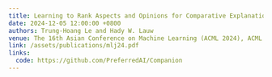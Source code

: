 ```yaml
---
title: Learning to Rank Aspects and Opinions for Comparative Explanations
date: 2024-12-05 12:00:00 +0800
authors: Trung-Hoang Le and Hady W. Lauw
venue: The 16th Asian Conference on Machine Learning (ACML 2024), ACML Journal Track (Machine Learning Journal)
link: /assets/publications/mlj24.pdf
links:
  code: https://github.com/PreferredAI/Companion
---
```

